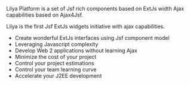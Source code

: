 Lilya Platform is a set of Jsf rich components based on ExtJs width Ajax capabilities based on Ajax4Jsf.

Lilya is the first Jsf ExtJs widgets initiative with ajax capabilities.

- Create wonderful ExtJs interfaces using Jsf component model
- Leveraging Javascript complexity
- Develop Web 2 applications without learning Ajax
- Minimize the cost of your project
- Control your project estimations
- Control your team learning curve
- Accelerate your J2EE development